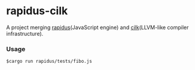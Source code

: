 # rapidus-cilk

A project merging [rapidus](https://github.com/maekawatoshiki/rapidus 'rapidus')(JavaScript engine) and [cilk](https://github.com/maekawatoshiki/cilk 'cilk')(LLVM-like compiler infrastructure).

### Usage

```
$cargo run rapidus/tests/fibo.js
```
